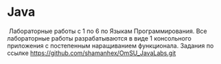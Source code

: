 # Java
 Лабораторные работы с 1 по 6 по Языкам Программирования.
 Все лабораторные работы разрабатываются в виде 1 консольного приложения с постепенным наращиванием функционала.
 Задания по ссылке https://github.com/shamanhex/OmSU_JavaLabs.git
